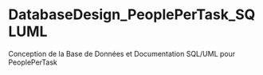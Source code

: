 # DatabaseDesign_PeoplePerTask_SQLUML
Conception de la Base de Données et Documentation SQL/UML pour PeoplePerTask
